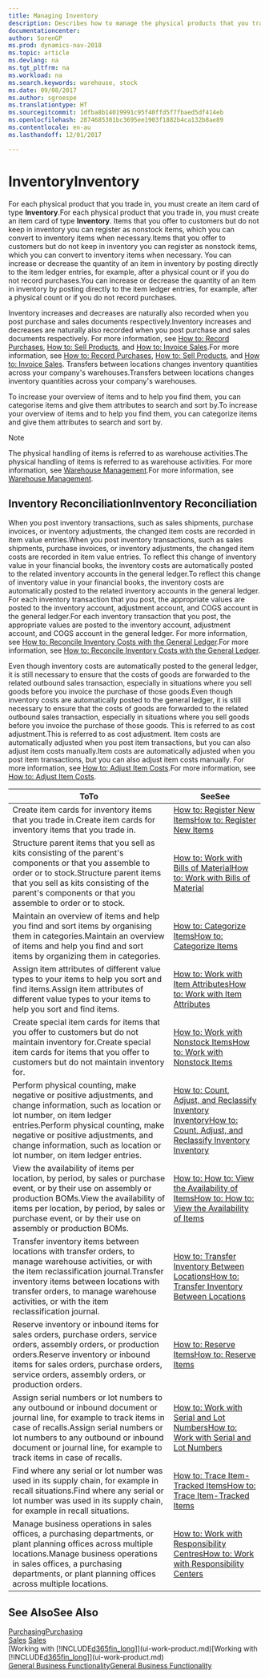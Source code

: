 ```yaml
---
title: Managing Inventory
description: Describes how to manage the physical products that you trade in, for example, handling the stock in your warehouse.
documentationcenter: 
author: SorenGP
ms.prod: dynamics-nav-2018
ms.topic: article
ms.devlang: na
ms.tgt_pltfrm: na
ms.workload: na
ms.search.keywords: warehouse, stock
ms.date: 09/08/2017
ms.author: sgroespe
ms.translationtype: HT
ms.sourcegitcommit: 1dfba8b14019991c95f40ffd5f7fbaed5df414eb
ms.openlocfilehash: 2874685301bc3695ee1903f1882b4ca132b8ae89
ms.contentlocale: en-au
ms.lasthandoff: 12/01/2017

---
```


# <a name="inventory"></a><span data-ttu-id="2fac4-103">Inventory</span><span class="sxs-lookup"><span data-stu-id="2fac4-103">Inventory</span></span>
<span data-ttu-id="2fac4-104">For each physical product that you trade in, you must create an item card of type **Inventory**.</span><span class="sxs-lookup"><span data-stu-id="2fac4-104">For each physical product that you trade in, you must create an item card of type **Inventory**.</span></span> <span data-ttu-id="2fac4-105">Items that you offer to customers but do not keep in inventory you can register as nonstock items, which you can convert to inventory items when necessary.</span><span class="sxs-lookup"><span data-stu-id="2fac4-105">Items that you offer to customers but do not keep in inventory you can register as nonstock items, which you can convert to inventory items when necessary.</span></span> <span data-ttu-id="2fac4-106">You can increase or decrease the quantity of an item in inventory by posting directly to the item ledger entries, for example, after a physical count or if you do not record purchases.</span><span class="sxs-lookup"><span data-stu-id="2fac4-106">You can increase or decrease the quantity of an item in inventory by posting directly to the item ledger entries, for example, after a physical count or if you do not record purchases.</span></span>

<span data-ttu-id="2fac4-107">Inventory increases and decreases are naturally also recorded when you post purchase and sales documents respectively.</span><span class="sxs-lookup"><span data-stu-id="2fac4-107">Inventory increases and decreases are naturally also recorded when you post purchase and sales documents respectively.</span></span> <span data-ttu-id="2fac4-108">For more information, see [How to: Record Purchases](purchasing-how-record-purchases.md), [How to: Sell Products](sales-how-sell-products.md), and [How to: Invoice Sales](sales-how-invoice-sales.md).</span><span class="sxs-lookup"><span data-stu-id="2fac4-108">For more information, see [How to: Record Purchases](purchasing-how-record-purchases.md), [How to: Sell Products](sales-how-sell-products.md), and [How to: Invoice Sales](sales-how-invoice-sales.md).</span></span> <span data-ttu-id="2fac4-109">Transfers between locations changes inventory quantities across your company's warehouses.</span><span class="sxs-lookup"><span data-stu-id="2fac4-109">Transfers between locations changes inventory quantities across your company's warehouses.</span></span>   

<span data-ttu-id="2fac4-110">To increase your overview of items and to help you find them, you can categorise items and give them attributes to search and sort by.</span><span class="sxs-lookup"><span data-stu-id="2fac4-110">To increase your overview of items and to help you find them, you can categorize items and give them attributes to search and sort by.</span></span>

> [!NOTE]
> <span data-ttu-id="2fac4-111">The physical handling of items is referred to as warehouse activities.</span><span class="sxs-lookup"><span data-stu-id="2fac4-111">The physical handling of items is referred to as warehouse activities.</span></span> <span data-ttu-id="2fac4-112">For more information, see [Warehouse Management](warehouse-manage-warehouse.md).</span><span class="sxs-lookup"><span data-stu-id="2fac4-112">For more information, see [Warehouse Management](warehouse-manage-warehouse.md).</span></span>

## <a name="inventory-reconciliation"></a><span data-ttu-id="2fac4-113">Inventory Reconciliation</span><span class="sxs-lookup"><span data-stu-id="2fac4-113">Inventory Reconciliation</span></span>
<span data-ttu-id="2fac4-114">When you post inventory transactions, such as sales shipments, purchase invoices, or inventory adjustments, the changed item costs are recorded in item value entries.</span><span class="sxs-lookup"><span data-stu-id="2fac4-114">When you post inventory transactions, such as sales shipments, purchase invoices, or inventory adjustments, the changed item costs are recorded in item value entries.</span></span> <span data-ttu-id="2fac4-115">To reflect this change of inventory value in your financial books, the inventory costs are automatically posted to the related inventory accounts in the general ledger.</span><span class="sxs-lookup"><span data-stu-id="2fac4-115">To reflect this change of inventory value in your financial books, the inventory costs are automatically posted to the related inventory accounts in the general ledger.</span></span> <span data-ttu-id="2fac4-116">For each inventory transaction that you post, the appropriate values are posted to the inventory account, adjustment account, and COGS account in the general ledger.</span><span class="sxs-lookup"><span data-stu-id="2fac4-116">For each inventory transaction that you post, the appropriate values are posted to the inventory account, adjustment account, and COGS account in the general ledger.</span></span> <span data-ttu-id="2fac4-117">For more information, see [How to: Reconcile Inventory Costs with the General Ledger](finance-how-to-post-inventory-costs-to-the-general-ledger.md).</span><span class="sxs-lookup"><span data-stu-id="2fac4-117">For more information, see [How to: Reconcile Inventory Costs with the General Ledger](finance-how-to-post-inventory-costs-to-the-general-ledger.md).</span></span>

<span data-ttu-id="2fac4-118">Even though inventory costs are automatically posted to the general ledger, it is still necessary to ensure that the costs of goods are forwarded to the related outbound sales transaction, especially in situations where you sell goods before you invoice the purchase of those goods.</span><span class="sxs-lookup"><span data-stu-id="2fac4-118">Even though inventory costs are automatically posted to the general ledger, it is still necessary to ensure that the costs of goods are forwarded to the related outbound sales transaction, especially in situations where you sell goods before you invoice the purchase of those goods.</span></span> <span data-ttu-id="2fac4-119">This is referred to as cost adjustment.</span><span class="sxs-lookup"><span data-stu-id="2fac4-119">This is referred to as cost adjustment.</span></span> <span data-ttu-id="2fac4-120">Item costs are automatically adjusted when you post item transactions, but you can also adjust item costs manually.</span><span class="sxs-lookup"><span data-stu-id="2fac4-120">Item costs are automatically adjusted when you post item transactions, but you can also adjust item costs manually.</span></span> <span data-ttu-id="2fac4-121">For more information, see [How to: Adjust Item Costs](inventory-how-adjust-item-costs.md).</span><span class="sxs-lookup"><span data-stu-id="2fac4-121">For more information, see [How to: Adjust Item Costs](inventory-how-adjust-item-costs.md).</span></span>

|<span data-ttu-id="2fac4-122">To</span><span class="sxs-lookup"><span data-stu-id="2fac4-122">To</span></span> |<span data-ttu-id="2fac4-123">See</span><span class="sxs-lookup"><span data-stu-id="2fac4-123">See</span></span> |
|---|----|
|<span data-ttu-id="2fac4-124">Create item cards for inventory items that you trade in.</span><span class="sxs-lookup"><span data-stu-id="2fac4-124">Create item cards for inventory items that you trade in.</span></span>|[<span data-ttu-id="2fac4-125">How to: Register New Items</span><span class="sxs-lookup"><span data-stu-id="2fac4-125">How to: Register New Items</span></span>](inventory-how-register-new-items.md)|
|<span data-ttu-id="2fac4-126">Structure parent items that you sell as kits consisting of the parent's components or that you assemble to order or to stock.</span><span class="sxs-lookup"><span data-stu-id="2fac4-126">Structure parent items that you sell as kits consisting of the parent's components or that you assemble to order or to stock.</span></span>|[<span data-ttu-id="2fac4-127">How to: Work with Bills of Material</span><span class="sxs-lookup"><span data-stu-id="2fac4-127">How to: Work with Bills of Material</span></span>](inventory-how-work-BOMs.md)|
|<span data-ttu-id="2fac4-128">Maintain an overview of items and help you find and sort items by organising them in categories.</span><span class="sxs-lookup"><span data-stu-id="2fac4-128">Maintain an overview of items and help you find and sort items by organizing them in categories.</span></span>|[<span data-ttu-id="2fac4-129">How to: Categorize Items</span><span class="sxs-lookup"><span data-stu-id="2fac4-129">How to: Categorize Items</span></span>](inventory-how-categorize-items.md)|
|<span data-ttu-id="2fac4-130">Assign item attributes of different value types to your items to help you sort and find items.</span><span class="sxs-lookup"><span data-stu-id="2fac4-130">Assign item attributes of different value types to your items to help you sort and find items.</span></span>|[<span data-ttu-id="2fac4-131">How to: Work with Item Attributes</span><span class="sxs-lookup"><span data-stu-id="2fac4-131">How to: Work with Item Attributes</span></span>](inventory-how-work-item-attributes.md)|
|<span data-ttu-id="2fac4-132">Create special item cards for items that you offer to customers but do not maintain inventory for.</span><span class="sxs-lookup"><span data-stu-id="2fac4-132">Create special item cards for items that you offer to customers but do not maintain inventory for.</span></span>|[<span data-ttu-id="2fac4-133">How to: Work with Nonstock Items</span><span class="sxs-lookup"><span data-stu-id="2fac4-133">How to: Work with Nonstock Items</span></span>](inventory-how-work-nonstock-items.md)|
|<span data-ttu-id="2fac4-134">Perform physical counting, make negative or positive adjustments, and change information, such as location or lot number, on item ledger entries.</span><span class="sxs-lookup"><span data-stu-id="2fac4-134">Perform physical counting, make negative or positive adjustments, and change information, such as location or lot number, on item ledger entries.</span></span>|[<span data-ttu-id="2fac4-135">How to: Count, Adjust, and Reclassify Inventory Inventory</span><span class="sxs-lookup"><span data-stu-id="2fac4-135">How to: Count, Adjust, and Reclassify Inventory Inventory</span></span>](inventory-how-count-adjust-reclassify.md)|
|<span data-ttu-id="2fac4-136">View the availability of items per location, by period, by sales or purchase event, or by their use on assembly or production BOMs.</span><span class="sxs-lookup"><span data-stu-id="2fac4-136">View the availability of items per location, by period, by sales or purchase event, or by their use on assembly or production BOMs.</span></span>|[<span data-ttu-id="2fac4-137">How to: How to: View the Availability of Items</span><span class="sxs-lookup"><span data-stu-id="2fac4-137">How to: How to: View the Availability of Items</span></span>](inventory-how-availability-overview.md)|
|<span data-ttu-id="2fac4-138">Transfer inventory items between locations with transfer orders, to manage warehouse activities, or with the item reclassification journal.</span><span class="sxs-lookup"><span data-stu-id="2fac4-138">Transfer inventory items between locations with transfer orders, to manage warehouse activities, or with the item reclassification journal.</span></span>|[<span data-ttu-id="2fac4-139">How to: Transfer Inventory Between Locations</span><span class="sxs-lookup"><span data-stu-id="2fac4-139">How to: Transfer Inventory Between Locations</span></span>](inventory-how-transfer-between-locations.md)|
|<span data-ttu-id="2fac4-140">Reserve inventory or inbound items for sales orders, purchase orders, service orders, assembly orders, or production orders.</span><span class="sxs-lookup"><span data-stu-id="2fac4-140">Reserve inventory or inbound items for sales orders, purchase orders, service orders, assembly orders, or production orders.</span></span>|[<span data-ttu-id="2fac4-141">How to: Reserve Items</span><span class="sxs-lookup"><span data-stu-id="2fac4-141">How to: Reserve Items</span></span>](inventory-how-to-reserve-items.md)|
|<span data-ttu-id="2fac4-142">Assign serial numbers or lot numbers to any outbound or inbound document or journal line, for example to track items in case of recalls.</span><span class="sxs-lookup"><span data-stu-id="2fac4-142">Assign serial numbers or lot numbers to any outbound or inbound document or journal line, for example to track items in case of recalls.</span></span>|[<span data-ttu-id="2fac4-143">How to: Work with Serial and Lot Numbers</span><span class="sxs-lookup"><span data-stu-id="2fac4-143">How to: Work with Serial and Lot Numbers</span></span>](inventory-how-work-item-tracking.md)|
|<span data-ttu-id="2fac4-144">Find where any serial or lot number was used in its supply chain, for example in recall situations.</span><span class="sxs-lookup"><span data-stu-id="2fac4-144">Find where any serial or lot number was used in its supply chain, for example in recall situations.</span></span>|[<span data-ttu-id="2fac4-145">How to: Trace Item-Tracked Items</span><span class="sxs-lookup"><span data-stu-id="2fac4-145">How to: Trace Item-Tracked Items</span></span>](inventory-how-to-trace-item-tracked-items.md)|
|<span data-ttu-id="2fac4-146">Manage business operations in sales offices, a purchasing departments, or plant planning offices across multiple locations.</span><span class="sxs-lookup"><span data-stu-id="2fac4-146">Manage business operations in sales offices, a purchasing departments, or plant planning offices across multiple locations.</span></span>|[<span data-ttu-id="2fac4-147">How to: Work with Responsibility Centres</span><span class="sxs-lookup"><span data-stu-id="2fac4-147">How to: Work with Responsibility Centers</span></span>](inventory-responsibility-centers.md)|

## <a name="see-also"></a><span data-ttu-id="2fac4-148">See Also</span><span class="sxs-lookup"><span data-stu-id="2fac4-148">See Also</span></span>  
[<span data-ttu-id="2fac4-149">Purchasing</span><span class="sxs-lookup"><span data-stu-id="2fac4-149">Purchasing</span></span>](purchasing-manage-purchasing.md)  
<span data-ttu-id="2fac4-150">[Sales](sales-manage-sales.md)  </span><span class="sxs-lookup"><span data-stu-id="2fac4-150">[Sales](sales-manage-sales.md)  </span></span>  
<span data-ttu-id="2fac4-151">[Working with [!INCLUDE[d365fin_long](includes/d365fin_long_md.md)]](ui-work-product.md)</span><span class="sxs-lookup"><span data-stu-id="2fac4-151">[Working with [!INCLUDE[d365fin_long](includes/d365fin_long_md.md)]](ui-work-product.md)</span></span>  
[<span data-ttu-id="2fac4-152">General Business Functionality</span><span class="sxs-lookup"><span data-stu-id="2fac4-152">General Business Functionality</span></span>](ui-across-business-areas.md)

##

